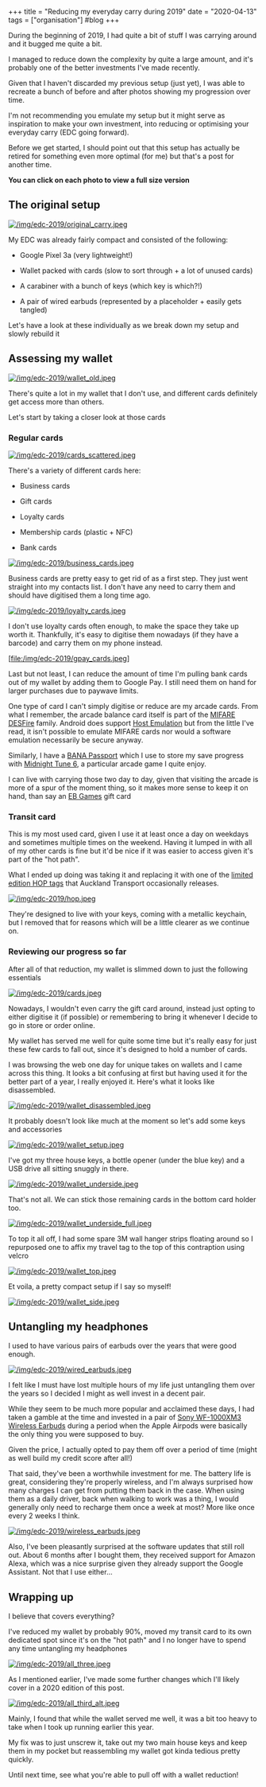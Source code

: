 +++
title = "Reducing my everyday carry during 2019"
date = "2020-04-13"
tags = ["organisation"]
#blog
+++

During the beginning of 2019, I had quite a bit of stuff I was carrying around and it bugged me quite a bit.

I managed to reduce down the complexity by quite a large amount, and it's probably one of the better investments I've made recently.

Given that I haven't discarded my previous setup (just yet), I was able to recreate a bunch of before and after photos showing my progression over time.

I'm not recommending you emulate my setup but it might serve as inspiration to make your own investment, into reducing or optimising your everyday carry (EDC going forward).

Before we get started, I should point out that this setup has actually be retired for something even more optimal (for me) but that's a post for another time.

**You can click on each photo to view a full size version**

## The original setup

[![/img/edc-2019/original_carry.jpeg](/img/edc-2019/original_carry.jpeg)](/img/edc-2019/original_carry.jpeg)

My EDC was already fairly compact and consisted of the following:

*   Google Pixel 3a (very lightweight!)

*   Wallet packed with cards (slow to sort through + a lot of unused cards)

*   A carabiner with a bunch of keys (which key is which?!)

*   A pair of wired earbuds (represented by a placeholder + easily gets tangled)


Let's have a look at these individually as we break down my setup and slowly rebuild it

## Assessing my wallet

[![/img/edc-2019/wallet_old.jpeg](/img/edc-2019/wallet_old.jpeg)](/img/edc-2019/wallet_old.jpeg)

There's quite a lot in my wallet that I don't use, and different cards definitely get access more than others.

Let's start by taking a closer look at those cards

### Regular cards

[![/img/edc-2019/cards_scattered.jpeg](/img/edc-2019/cards_scattered.jpeg)](/img/edc-2019/cards_scattered.jpeg)

There's a variety of different cards here:

*   Business cards

*   Gift cards

*   Loyalty cards

*   Membership cards (plastic + NFC)

*   Bank cards


[![/img/edc-2019/business_cards.jpeg](/img/edc-2019/business_cards.jpeg)](/img/edc-2019/business_cards.jpeg)

Business cards are pretty easy to get rid of as a first step. They just went straight into my contacts list. I don't have any need to carry them and should have digitised them a long time ago.

[![/img/edc-2019/loyalty_cards.jpeg](/img/edc-2019/loyalty_cards.jpeg)](/img/edc-2019/loyalty_cards.jpeg)

I don't use loyalty cards often enough, to make the space they take up worth it. Thankfully, it's easy to digitise them nowadays (if they have a barcode) and carry them on my phone instead.

[[file:/img/edc-2019/gpay_cards.jpeg](/img/edc-2019/gpay_cards.jpeg)]

Last but not least, I can reduce the amount of time I'm pulling bank cards out of my wallet by adding them to Google Pay. I still need them on hand for larger purchases due to paywave limits.

One type of card I can't simply digitise or reduce are my arcade cards. From what I remember, the arcade balance card itself is part of the [MIFARE DESFire](https://www.mifare.net/en/products/chip-card-ics/mifare-desfire/) family. Android does support [Host Emulation](https://developer.android.com/guide/topics/connectivity/nfc/hce) but from the little I've read, it isn't possible to emulate MIFARE cards nor would a software emulation necessarily be secure anyway.

Similarly, I have a [BANA Passport](https://www.bandainamcoid.com/banapassport/en/) which I use to store my save progress with [Midnight Tune 6](https://wanganmaxi-official.com/wanganmaxi6/en/special/001.php), a particular arcade game I quite enjoy.

I can live with carrying those two day to day, given that visiting the arcade is more of a spur of the moment thing, so it makes more sense to keep it on hand, than say an [EB Games](https://www.ebgames.co.nz) gift card

### Transit card

This is my most used card, given I use it at least once a day on weekdays and sometimes multiple times on the weekend. Having it lumped in with all of my other cards is fine but it'd be nice if it was easier to access given it's part of the "hot path".

What I ended up doing was taking it and replacing it with one of the [limited edition HOP tags](https://at.govt.nz/bus-train-ferry/at-hop-card/buy-at-hop-card/buy-an-at-hop-key-tag/) that Auckland Transport occasionally releases.

[![/img/edc-2019/hop.jpeg](/img/edc-2019/hop.jpeg)](/img/edc-2019/hop.jpeg)

They're designed to live with your keys, coming with a metallic keychain, but I removed that for reasons which will be a little clearer as we continue on.

### Reviewing our progress so far

After all of that reduction, my wallet is slimmed down to just the following essentials

[![/img/edc-2019/cards.jpeg](/img/edc-2019/cards.jpeg)](/img/edc-2019/cards.jpeg)

Nowadays, I wouldn't even carry the gift card around, instead just opting to either digitise it (if possible) or remembering to bring it whenever I decide to go in store or order online.

My wallet has served me well for quite some time but it's really easy for just these few cards to fall out, since it's designed to hold a number of cards.

I was browsing the web one day for unique takes on wallets and I came across this thing. It looks a bit confusing at first but having used it for the better part of a year, I really enjoyed it. Here's what it looks like disassembled.

[![/img/edc-2019/wallet_disassembled.jpeg](/img/edc-2019/wallet_disassembled.jpeg)](/img/edc-2019/wallet_disassembled.jpeg)

It probably doesn't look like much at the moment so let's add some keys and accessories

[![/img/edc-2019/wallet_setup.jpeg](/img/edc-2019/wallet_setup.jpeg)](/img/edc-2019/wallet_setup.jpeg)

I've got my three house keys, a bottle opener (under the blue key) and a USB drive all sitting snuggly in there.

[![/img/edc-2019/wallet_underside.jpeg](/img/edc-2019/wallet_underside.jpeg)](/img/edc-2019/wallet_underside.jpeg)

That's not all. We can stick those remaining cards in the bottom card holder too.

[![/img/edc-2019/wallet_underside_full.jpeg](/img/edc-2019/wallet_underside_full.jpeg)](/img/edc-2019/wallet_underside_full.jpeg)

To top it all off, I had some spare 3M wall hanger strips floating around so I repurposed one to affix my travel tag to the top of this contraption using velcro

[![/img/edc-2019/wallet_top.jpeg](/img/edc-2019/wallet_top.jpeg)](/img/edc-2019/wallet_top.jpeg)

Et voila, a pretty compact setup if I say so myself!

[![/img/edc-2019/wallet_side.jpeg](/img/edc-2019/wallet_side.jpeg)](/img/edc-2019/wallet_side.jpeg)

## Untangling my headphones

I used to have various pairs of earbuds over the years that were good enough.

[![/img/edc-2019/wired_earbuds.jpeg](/img/edc-2019/wired_earbuds.jpeg)](/img/edc-2019/wired_earbuds.jpeg)

I felt like I must have lost multiple hours of my life just untangling them over the years so I decided I might as well invest in a decent pair.

While they seem to be much more popular and acclaimed these days, I had taken a gamble at the time and invested in a pair of [Sony WF-1000XM3 Wireless Earbuds](https://www.mightyape.co.nz/product/sony-wf-1000xm3-industry-leading-noise-canceling-truly-wireless-earbuds-black/30990778) during a period when the Apple Airpods were basically the only thing you were supposed to buy.

Given the price, I actually opted to pay them off over a period of time (might as well build my credit score after all!)

That said, they've been a worthwhile investment for me. The battery life is great, considering they're properly wireless, and I'm always surprised how many charges I can get from putting them back in the case. When using them as a daily driver, back when walking to work was a thing, I would generally only need to recharge them once a week at most? More like once every 2 weeks I think.

[![/img/edc-2019/wireless_earbuds.jpeg](/img/edc-2019/wireless_earbuds.jpeg)](/img/edc-2019/wireless_earbuds.jpeg)

Also, I've been pleasantly surprised at the software updates that still roll out. About 6 months after I bought them, they received support for Amazon Alexa, which was a nice surprise given they already support the Google Assistant. Not that I use either…

## Wrapping up

I believe that covers everything?

I've reduced my wallet by probably 90%, moved my transit card to its own dedicated spot since it's on the "hot path" and I no longer have to spend any time untangling my headphones

[![/img/edc-2019/all_three.jpeg](/img/edc-2019/all_three.jpeg)](/img/edc-2019/all_three.jpeg)

As I mentioned earlier, I've made some further changes which I'll likely cover in a 2020 edition of this post.

[![/img/edc-2019/all_third_alt.jpeg](/img/edc-2019/all_third_alt.jpeg)](/img/edc-2019/all_third_alt.jpeg)

Mainly, I found that while the wallet served me well, it was a bit too heavy to take when I took up running earlier this year.

My fix was to just unscrew it, take out my two main house keys and keep them in my pocket but reassembling my wallet got kinda tedious pretty quickly.

Until next time, see what you're able to pull off with a wallet reduction!
